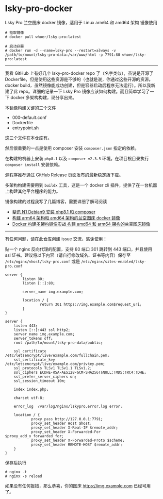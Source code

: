 # lsky-pro-docker
Lsky Pro 兰空图床 docker 镜像，适用于 Linux arm64 和 amd64 架构
镜像使用

```
# 拉取镜像
# docker pull whoer/lsky-pro:latest

# 启动容器
# docker run -d --name=lsky-pro --restart=always -v /path/to/mount/lsky-pro-data:/var/www/html -p 7791:80 whoer/lsky-pro:latest
```

---

我看 GitHub 上有好几个 lsky-pro-docker repo 了（名字类似），虽说是开源了 Dockerfile，但是使用这些资源是不够的（也就是说，你通过这些开源的资源，docker build，虽然镜像能成功创建，但是容器启动后程序无法运行）。所以我新建了此 repo。详细的记录一下 Lsky Pro 镜像应该如何构建。而且简单学习了一下 docker 多架构构建，现分享出来。

本镜像构建关键的三个文件

- 000-default.conf
- Dockerfile
- entrypoint.sh

这三个文件在本仓库有。

然后很重要的一点是使用 composer 安装 `composer.json` 指定的依赖。

在构建的机器上安装 `php8.1` 以及 `composer v2.3.5` 环境。在项目根目录执行 `composer install` 安装依赖。

源程序推荐通过 GitHub Release 页面发布的最新稳定版下载。

多架构构建需要用到 `buildx` 工具，这是一个 docker cli 插件，提供了在一台机器上构建其他平台程序的能力。

镜像构建的过程我写了几篇博客，需要详细了解可阅读

- [斐讯 N1 Debian9 安装 php8.1 和 composer](https://hellodk.cn/post/1032)
- [构建 arm64 架构和 amd64 架构的兰空图床 docker 镜像](https://hellodk.cn/post/1034)
- [Docker 构建多架构镜像实战 构建 amd64 和 arm64 架构的兰空图床镜像](https://hellodk.cn/post/1037)

---

有任何问题，请在此仓库创建 issue 交流，感谢使用！

贴一个 nginx 反向代理的配置，支持 80 端口 301 跳转到 443 端口，并且使用 ssl 证书。建议将以下内容（请自行修改域名、证书等内容）保存至 `/etc/nginx/vhost/lsky-pro.conf` 或是 `/etc/nginx/sites-enabled/lsky-pro.conf`

```
server {
        listen 80;
        listen [::]:80;

        server_name img.example.com;

        location / {
                return 301 https://img.example.com$request_uri;
        }
}

server {
    listen 443;
    listen [::]:443 ssl http2;
    server_name img.example.com;
    server_tokens off;
    root /path/to/mount/lsky-pro-data/public;

    ssl_certificate    /etc/letsencrypt/live/example.com/fullchain.pem;
    ssl_certificate_key    /etc/letsencrypt/live/example.com/privkey.pem;
    ssl_protocols TLSv1 TLSv1.1 TLSv1.2;
    ssl_ciphers ECDHE-RSA-AES128-GCM-SHA256!aNULL:!MD5:!RC4:!DHE;
    ssl_prefer_server_ciphers on;
    ssl_session_timeout 10m;

    index index.php;

    charset utf-8;

    error_log  /var/log/nginx/lskypro.error.log error;

    location / {
            proxy_pass http://127.0.0.1:7791;
            proxy_set_header Host $host;
            proxy_set_header X-Real-IP $remote_addr;
            proxy_set_header X-Forwarded-For $proxy_add_x_forwarded_for;
            proxy_set_header X-Forwarded-Proto $scheme;
            proxy_set_header REMOTE-HOST $remote_addr;
    }
}
```

保存后执行

```
# nginx -t
# nginx -s reload
```

如果没有任何报错，那么恭喜，你的图床 https://img.example.com 已经可用了。
